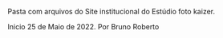 Pasta com arquivos do Site institucional do Estúdio foto kaizer.

Inicio 25 de Maio de 2022.
Por Bruno Roberto